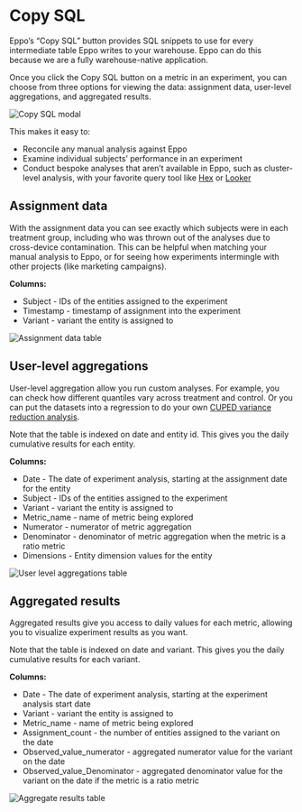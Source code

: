 # Copy SQL

Eppo’s “Copy SQL” button provides SQL snippets to use for every intermediate table Eppo writes to your warehouse. Eppo can do this because we are a fully warehouse-native application.

Once you click the Copy SQL button on a metric in an experiment, you can choose from three options for viewing the data: assignment data, user-level aggregations, and aggregated results.

![Copy SQL modal](/img/experiment-analysis/copy-sql/copy-sql-example.png)

This makes it easy to:

- Reconcile any manual analysis against Eppo
- Examine individual subjects’ performance in an experiment
- Conduct bespoke analyses that aren’t available in Eppo, such as cluster-level analysis, with your favorite query tool like [Hex](https://hex.tech/) or [Looker](https://www.looker.com/)

## Assignment data

With the assignment data you can see exactly which subjects were in each treatment group, including who was thrown out of the analyses due to cross-device contamination. This can be helpful when matching your manual analysis to Eppo, or for seeing how experiments intermingle with other projects (like marketing campaigns).

**Columns:**

- Subject - IDs of the entities assigned to the experiment
- Timestamp - timestamp of assignment into the experiment
- Variant - variant the entity is assigned to

![Assignment data table](/img/experiment-analysis/copy-sql/assignment-data.png)

## User-level aggregations

User-level aggregation allow you run custom analyses. For example, you can check how different quantiles vary across treatment and control. Or you can put the datasets into a regression to do your own [CUPED variance reduction analysis](https://www.geteppo.com/blog/bending-time-in-experimentation).

Note that the table is indexed on date and entity id. This gives you the daily cumulative results for each entity.

**Columns:**

- Date - The date of experiment analysis, starting at the assignment date for the entity
- Subject - IDs of the entities assigned to the experiment
- Variant - variant the entity is assigned to
- Metric_name - name of metric being explored
- Numerator - numerator of metric aggregation
- Denominator - denominator of metric aggregation when the metric is a ratio metric
- Dimensions - Entity dimension values for the entity

![User level aggregations table](/img/experiment-analysis/copy-sql/user-level-aggregations.png)

## Aggregated results

Aggregated results give you access to daily values for each metric, allowing you to visualize experiment results as you want.

Note that the table is indexed on date and variant. This gives you the daily cumulative results for each variant.

**Columns:**

- Date - The date of experiment analysis, starting at the experiment analysis start date
- Variant - variant the entity is assigned to
- Metric_name - name of metric being explored
- Assignment_count - the number of entities assigned to the variant on the date
- Observed_value_numerator - aggregated numerator value for the variant on the date
- Observed_value_Denominator - aggregated denominator value for the variant on the date if the metric is a ratio metric

![Aggregate results table](/img/experiment-analysis/copy-sql/aggregated-results.png)